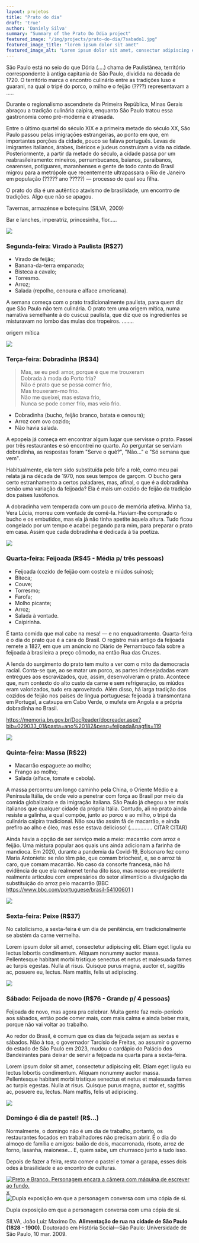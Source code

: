 ```yaml
---
layout: projetos
title: "Prato do dia"
draft: 'true'
author: 'Daniely Silva'
summary: "Summary of the Prato Do Ddia project"
featured_image: "/img/projects/prato-do-dia/7sabado1.jpg"
featured_image_title: "lorem ipsum dolor sit amet"
featured_image_alt: "Lorem ipsum dolor sit amet, consectur adipiscing elit."
---
```


São Paulo está no seio do que Dória (....) chama de Paulistânea, território correspondente à antiga capitania de São Paulo, dividida na década de 1720. O território marca o encontro culinário entre as tradições luso e guarani, na qual o tripé do porco, o milho e o feijão (????) representavam a .....

Durante o regionalismo ascendnete da Primeira República, Minas Gerais abraçou a tradição culinária caipira, enquanto São Paulo tratou essa gastronomia como pré-moderna e atrasada.

Entre o último quartel do século XIX e a primeira metade do século XX, São Paulo passou pelas imigrações estrangeiras, ao ponto em que, em importantes porções da cidade, pouco se falava português. Levas de imigrantes italianos, árabes, ibéricos e judeus construíram a vida na cidade. Posteriormente, a partir da metade do século, a cidade passa por um reabrasileiramento: mineiros, pernambucanos, baianos, paraibanos, cearenses, potiguares, maranhenses e gente de todo canto do Brasil migrou para a metrópole que recentemente ultrapassara o Rio de Janeiro em população (????? ano ?????) — processo do qual sou filha.

O prato do dia é um autêntico atavismo de brasilidade, um encontro de tradições. Algo que não se apagou.

Tavernas, armazénse e botequins (SILVA, 2009)

Bar e lanches, imperatriz, princesinha, flor.....



![](/img/projects/prato-do-dia/2segunda-feira1.jpg)

### Segunda-feira: Virado à Paulista (R$27)

* Virado de feijão;
* Banana-da-terra empanada;
* Bisteca a cavalo;
* Torresmo.
* Arroz;
* Salada (repolho, cenoura e alface americana).

A semana começa com o prato tradicionalmente paulista, para quem diz que São Paulo não tem culinária. O prato tem uma origem mítica, numa narrativa semelhante à do cuscuz paulista, que diz que os ingredientes se misturavam no lombo das mulas dos tropeiros.
........

origem mítica


![](/img/projects/prato-do-dia/3terca-feira1.jpg)

### Terça-feira: Dobradinha (R$34)

> Mas, se eu pedi amor, porque é que me trouxeram\
  Dobrada à moda do Porto fria?\
  Não é prato que se possa comer frio,\
  Mas trouxeram-mo frio.\
  Não me queixei, mas estava frio,\
  Nunca se pode comer frio, mas veio frio.

* Dobradinha (bucho, feijão branco, batata e cenoura);
* Arroz com ovo cozido;
* Não havia salada.

A epopeia já começa em encontrar algum lugar que servisse o prato. Passei por três restaurantes e só encontrei no quarto. Ao perguntar se serviam dobradinha, as respostas foram "Serve o quê?", "Não..." e "Só semana que vem".

Habitualmente, ela tem sido substituída pelo bife a rolê, como meu pai relata já na década de 1970, nos seus tempos de garçom. O bucho gera certo estranhamento a certos paladares, mas, afinal, o que é a dobradinha senão uma variação da feijoada? Ela é mais um cozido de feijão da tradição dos países lusófonos.

A dobradinha vem temperada com um pouco de memória afetiva. Minha tia, Vera Lúcia, morreu com vontade de comê-la. Haviam-lhe comprado o bucho e os embutidos, mas ela já não tinha apetite àquela altura. Tudo ficou congelado por um tempo e acabei pegando para mim, para preparar o prato em casa. Assim que cada dobradinha é dedicada à tia poetiza.


![](/img/projects/prato-do-dia/4quarta-feira1.jpg)

### Quarta-feira: Feijoada (R$45 - Média p/ três pessoas)

* Feijoada (cozido de feijão com costela e miúdos suínos);
* Biteca;
* Couve;
* Torresmo;
* Farofa;
* Molho picante;
* Arroz;
* Salada à vontade.
* Caipirinha.

É tanta comida que mal cabe na mesa! — e no enquadramento. Quarta-feira é o dia do prato que é a cara do Brasil. O registro mais antigo da feijoada remete a 1827, em que um anúncio no Diário de Pernambuco fala sobre a feijoada à brasileira a preço cômodo, na então Rua das Cruzes.

A lenda do surgimento do prato tem muito a ver com o mito da democracia racial. Conta-se que, ao se matar um porco, as partes indesejadadas eram entregues aos escravizados, que, assim, desenvolveram o prato. Acontece que, num contexto do alto custo da carne e sem refrigeração, os miúdos eram valorizados, tudo era aproveitado. Além disso, há larga tradição dos cozidos de feijão nos países de língua portuguesa: feijoada à transmontana em Portugal, a catxupa em Cabo Verde, o mufete em Angola e a própria dobradinha no Brasil.

https://memoria.bn.gov.br/DocReader/docreader.aspx?bib=029033_01&pasta=ano%20182&pesq=feijoada&pagfis=119



![](/img/projects/prato-do-dia/5quinta-feira1.jpg)

### Quinta-feira: Massa (R$22)

* Macarrão espaguete ao molho;
* Frango ao molho;
* Salada (alface, tomate e cebola).

A massa percorreu um longo caminho pela China, o Oriente Médio e a Península Itália, de onde veio a penetrar com força ao Brasil por meio da comida globalizada e da imigração italiana. São Paulo já chegou a ter mais italianos que qualquer cidade da própria Itália. Contudo, ali no prato ainda resiste a galinha, a qual compõe, junto ao porco e ao milho, o tripé da culinária caipira tradicional. Não sou tão assim fã de macarrão, e ainda prefiro ao alho e óleo, mas esse estava delicioso! (............... CITAR CITAR)

Ainda havia a opção de ser serviço meio a meio: macarrão com arroz e feijão. Uma mistura popular aos quais uns ainda adicionam a farinha de mandioca. Em 2020, durante a pandemia da Covid-19, Bolsonaro fez como Maria Antonieta: se não têm pão, que comam brioches!, e, se o arroz tá caro, que comam macarrão. No caso da consorte francesa, não há evidência de que ela realmenet tenha dito isso, mas nosso ex-presidente realmente articulou com empresários do setor alimentício a divulgação da substituição do arroz pelo macarrão (BBC https://www.bbc.com/portuguese/brasil-54100601 )



![](/img/projects/prato-do-dia/6sexta-feira1.jpg)

### Sexta-feira: Peixe (R$37)

No catolicismo, a sexta-feira é um dia de penitência, em tradicionalmente se abstém da carne vermelha.

Lorem ipsum dolor sit amet, consectetur adipiscing elit. Etiam eget ligula eu lectus lobortis condimentum. Aliquam nonummy auctor massa. Pellentesque habitant morbi tristique senectus et netus et malesuada fames ac turpis egestas. Nulla at risus. Quisque purus magna, auctor et, sagittis ac, posuere eu, lectus. Nam mattis, felis ut adipiscing.

![](/img/projects/prato-do-dia/7sabado1.jpg)

### Sábado: Feijoada de novo (R$76 - Grande p/ 4 pessoas)

Feijoada de novo, mas agora pra celebrar. Muita gente faz meio-período aos sábados, então pode comer mais, com mais calma e ainda beber mais, porque não vai voltar ao trabalho.

Ao redor do Brasil, é comum que os dias da feijoada sejam as sextas e sábados. Não à toa, o governador Tarcísio de Freitas, ao assumir o governo do estado de São Paulo em 2023, mudou o cardápio do Palácio dos Bandeirantes para deixar de servir a feijoada na quarta para a sexta-feira.

Lorem ipsum dolor sit amet, consectetur adipiscing elit. Etiam eget ligula eu lectus lobortis condimentum. Aliquam nonummy auctor massa. Pellentesque habitant morbi tristique senectus et netus et malesuada fames ac turpis egestas. Nulla at risus. Quisque purus magna, auctor et, sagittis ac, posuere eu, lectus. Nam mattis, felis ut adipiscing.

![](/img/projects/prato-do-dia/8domingo1.jpg)

### Domingo é dia de pastel! (R$...)

Normalmente, o domingo não é um dia de trabalho, portanto, os restaurantes focados em trabalhadores não precisam abrir. É o dia do almoço de família e amigos: baião de dois, macarronada, risoto, arroz de forno, lasanha, maionese... E, quem sabe, um churrasco junto a tudo isso.

Depois de fazer a feira, resta comer o pastel e tomar a garapa, esses dois odes à brasilidade e ao encontro de culturas.




<section class="galeria">
  <div class="item"><a href="#imagem1"><img src="/img/projects/autorretratos/daniely-silva08.jpg" alt="Preto e Branco. Personagem encara a câmera com máquina de escrever ao fundo." title="Olhar" /></a></div>

</section>

<div class="lightboxes">

  <div class="lightbox" id="imagem1"><a href="#" class="fechar">&times;</a><div class="conteudo"><img src="/img/projects/autorretratos/daniely-silva02.jpg" alt="Dupla exposição em que a personagem conversa com uma cópia de si." title="Duas de mim" /><p>Dupla exposição em que a personagem conversa com uma cópia de si.</p></div></div>






  SILVA, João Luiz Maximo Da. **Alimentação de rua na cidade de São Paulo (1828 - 1900)**. Doutorado em História Social—São Paulo: Universidade de São Paulo, 10 mar. 2009.
